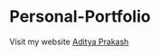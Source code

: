 # Personal-Portfolio

Visit my website [Aditya Prakash](https://adityaprakash27.github.io/Personal-Portfolio/?authuser=0)

